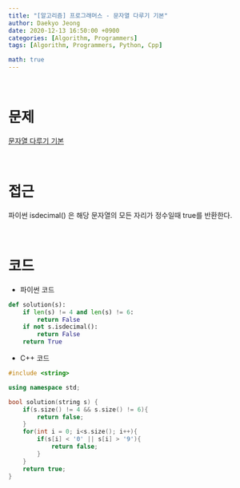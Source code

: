 ```yaml
---
title: "[알고리즘] 프로그래머스 - 문자열 다루기 기본"
author: Daekyo Jeong
date: 2020-12-13 16:50:00 +0900
categories: [Algorithm, Programmers]
tags: [Algorithm, Programmers, Python, Cpp]

math: true
---
```


<br/>

# **문제**


[문자열 다루기 기본](https://programmers.co.kr/learn/courses/30/lessons/12918)

<br/>

# **접근**  

파이썬 isdecimal() 은 해당 문자열의 모든 자리가 정수일때 true를 반환한다.  

<br/>

# **코드**


- 파이썬 코드   

```py
def solution(s):
    if len(s) != 4 and len(s) != 6:
        return False
    if not s.isdecimal():
        return False
    return True
```


- C++ 코드

```cpp
#include <string>

using namespace std;

bool solution(string s) {
    if(s.size() != 4 && s.size() != 6){
        return false;
    }
    for(int i = 0; i<s.size(); i++){
        if(s[i] < '0' || s[i] > '9'){
            return false;
        }
    }
    return true;
}
```



<br/>
